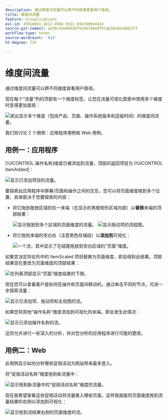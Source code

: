 ```yaml
---
description: 通过维度间流量可以跨不同维度查看用户路径。
title: 维度间流量
feature: Visualizations
exl-id: 459166b1-a522-45b6-9d2c-69e3409e442e
source-git-commit: ab30cd4e884dbf92d4148e8f81a638a8ea0b63f3
workflow-type: tm+mt
source-wordcount: '413'
ht-degree: 73%

---
```


# 维度间流量

通过维度间流量可以跨不同维度查看用户路径。

现在每个“流量”列的顶部有一个维度标签，让您在流量可视化图表中使用多个维度时变得更加直观：

![突出显示多个维度（包括产品、页面、操作系统版本和逗留时间）的维度间流量。](assets/flow.png)

我们将讨论 2 个用例：应用程序用例和 Web 用例。

## 用例一：应用程序

[!UICONTROL 操作名称]维度已被添加到流量，顶部的返回项目为 [!UICONTROL ItemAdded]：

![显示已添加项目的流量。](assets/multi-dimensional-flow.png)

要探索此应用程序中屏幕/页面和操作之间的交互，您可以将页面维度拖到多个位置，具体取决于您要探索的内容：

* 将它拖到拖放区域的任一末端（在显示的黑框矩形区域内部）以&#x200B;**替换**&#x200B;末端的顶部结果：

  ![显示拖放到多个区域的页面维度的流量。](assets/multi-dimensional-flow2.png) ![显示拖动项的流程图。](assets/multi-dimensional-flow3.png)

* 将它拖到末端的空白处（注意黑色存储段）以&#x200B;**添加到**&#x200B;可视化：

  ![一个流，其中显示了在结尾拖放到空白区域的“页面”维度。](assets/multi-dimensional-flow4.png)

如果您决定将右列中的 ItemScaled 项目替换为页面维度，即会得到此结果。顶部结果现在更改为页面维度的顶部结果：

![在列表顶部显示“页面”维度结果的下限。](assets/multi-dimensional-flow5.png)

现在您可以查看客户是如何在操作和页面间移动的。通过单击不同的节点，可进一步探索流量：

![显示已添加项、拖动项和主视图的流。](assets/multi-dimensional-flow6.png)

如果您将其他“操作名称”维度添加到可视化的末端，即会发生此情况：

![显示已添加操作名称的流。](assets/multi-dimensional-flow7.png)

这将允许进行一些深入的分析，并对您分析的应用程序进行可能的更改。

## 用例二：Web

此用例显示如何分析哪些促销活动为网站带来最多登入。

将“促销活动名称”维度拖到新流量中：

![显示拖到新流量中的“促销活动名称”维度的流量。](assets/multi-dimensional-flow8.png)

现在我希望查看这些促销活动将流量推入哪些页面，这样我就能将页面维度拖到流量结果的右侧以添加到可视化：

![显示拖到流结果右侧的页面维度的流。](assets/multi-dimensional-flow9.png)
